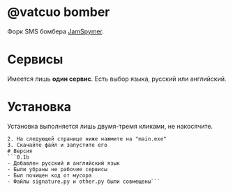 # @vatcuo bomber
Форк SMS бомбера [JamSpymer](https://github.com/x11-repo/JamSpymer).
# Сервисы
Имеется лишь **один сервис**. Есть выбор языка, русский или английский.
# Установка
Установка выполняется лишь двумя-тремя кликами, не накосячите.
```1. Нажмите на ".exe file" в правом столбике
2. На следующей странице ниже нажмите на "main.exe"
3. Скачайте файл и запустите его
# Версия
```0.1b 
- Добавлен русский и английский язык
- Были убраны не рабочие сервисы
- Был почищен код от мусора
- Файлы signature.py и other.py были совмещены```

